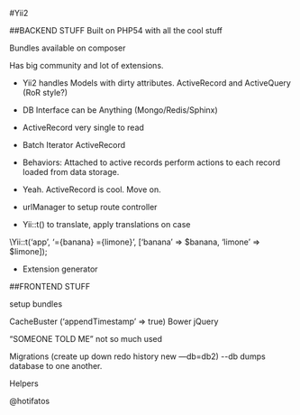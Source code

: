 #Yii2

##BACKEND STUFF
Built on PHP54 with all the cool stuff

Bundles available on composer

Has big community and lot of extensions.

  - Yii2 handles Models with dirty attributes. ActiveRecord and ActiveQuery (RoR style?)

  - DB Interface can be Anything (Mongo/Redis/Sphinx)

  - ActiveRecord very single to read

  - Batch Iterator ActiveRecord

  - Behaviors: Attached to active records perform actions to each record loaded from data storage.

  - Yeah. ActiveRecord is cool. Move on.

  - urlManager to setup route controller

  - Yii::t() to translate, apply translations on case 

\Yii::t(‘app’, ‘={banana} ={limone}’, [‘banana’ => $banana, ‘limone’ => $limone]);

  - Extension generator

##FRONTEND STUFF

setup bundles

CacheBuster (‘appendTimestamp’ => true)
Bower
jQuery

“SOMEONE TOLD ME” not so much used

Migrations (create up down redo history new —db=db2) --db dumps database to one another.

Helpers

@hotifatos




